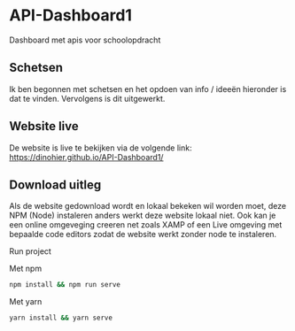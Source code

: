# API-Dashboard1
Dashboard met apis voor schoolopdracht

## Schetsen
Ik ben begonnen met schetsen en het opdoen van info / ideeën hieronder is dat te vinden. Vervolgens is dit uitgewerkt.

## Website live
De website is live te bekijken via de volgende link: https://dinohier.github.io/API-Dashboard1/

## Download uitleg
Als de website gedownload wordt en lokaal bekeken wil worden moet, deze NPM (Node) instaleren anders werkt deze website lokaal niet. Ook kan je een online omgeveging creeren net zoals XAMP of een Live omgeving met bepaalde code editors zodat de website werkt zonder node te instaleren.

Run project

Met npm
```bash
npm install && npm run serve
```

Met yarn
```bash
yarn install && yarn serve
```
